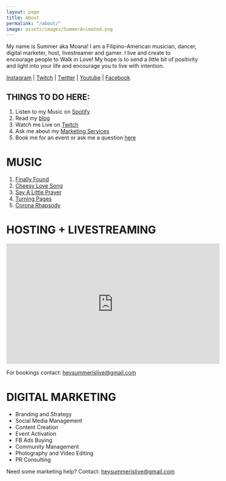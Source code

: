 ```yaml
---
layout: page
title: About
permalink: "/about/"
image: assets/images/SummerAnimated.png
---
```


My name is Summer aka Moana! I am a Filipino-American musician, dancer, digital marketer, host, livestreamer and gamer. I live and create to encourage people to Walk in Love! My hope is to send a little bit of positivity and light into your life and encourage you to live with intention.

[Instagram](http://instagram.com/summerislive_) |
[Twitch](http://twitch.tv/summerislive) |
[Twitter](http://twitter.com/summerislive) |
[Youtube](https://www.youtube.com/channel/UCCSyKD6MYASExRqTrOj5gRw) |
[Facebook](http://facebook.com/summerislive)


## THINGS TO DO HERE:

1. Listen to my Music on [Spotify](https://open.spotify.com/album/0rhaIotD7KK4Cp4eSGJhNE?highlight=spotify:track:5mORD275Z0zrFWGfwy2dHR)
2. Read my [blog](https://www.notion.so/fc6a71215d6e41ff969413c23d47deb2)
3. Watch me Live on [Twitch](http://www.twitch.tv/summerislive)
4. Ask me about my [Marketing Services](https://www.notion.so/Hey-Sumflowers-35129da317404c7d94fbc0f19581b732)
5. Book me for an event or ask me a question [here](mailto:heysummerislive@gmail.com)


# MUSIC

1. [Finally Found](https://open.spotify.com/track/5mORD275Z0zrFWGfwy2dHR?si=4bc13fc4c7e9408a)
2. [Cheesy Love Song](https://youtu.be/kTo4PRb2BBU)
3. [Say A Little Prayer](https://youtu.be/1cExK3lO2dQ)
4. [Turning Pages](https://youtu.be/veKLqduEyaM)
5. [Corona Rhapsody](https://youtu.be/2biANfo8xCQ)


# HOSTING + LIVESTREAMING
<iframe width="560" height="315" src="https://www.youtube.com/embed/w4L_Cw3gzKg" title="YouTube video player" frameborder="0" allow="accelerometer; autoplay; clipboard-write; encrypted-media; gyroscope; picture-in-picture" allowfullscreen></iframe>

For bookings contact: [heysummerislive@gmail.com](mailto:heysummerislive@gmail.com)

# DIGITAL MARKETING

- Branding and Strategy
- Social Media Management
- Content Creation
- Event Activation
- FB Ads Buying
- Community Management
- Photography and Video Editing
- PR Consulting

Need some marketing help? Contact: [heysummerislive@gmail.com](mailto:heysummerislive@gmail.com)